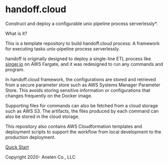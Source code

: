 # handoff.cloud

Construct and deploy a configurable unix pipeline process serverlessly*.

What is it?

This is a template repository to build handoff.cloud process:
A framework for executing tasks unix-pipeline process serverlessly.

handoff is originally designed to deploy a single-line ETL process like
[singer.io](https://singer.io) on AWS Fargate, and it was redesigned to
run any commands and program.

In handoff.cloud framework, the configurations are stored and retrieved
from a secure parameter store such as AWS Systems Manager Parameter Store.
This avoids storing sensitive information or configurations that changes
frequently on the Docker image.

Supporting files for commands can also be fetched from a cloud storage such
as AWS S3. The artifacts, the files produced by each command can also
be stored in the cloud storage.

This repository also contains AWS Cloudformation templates and deployment
scripts to support the workflow from local development to the production
deployment.

[Quick Start](https://dev.handoff.cloud/quick_start.html)

Copyright 2020- Anelen Co., LLC
